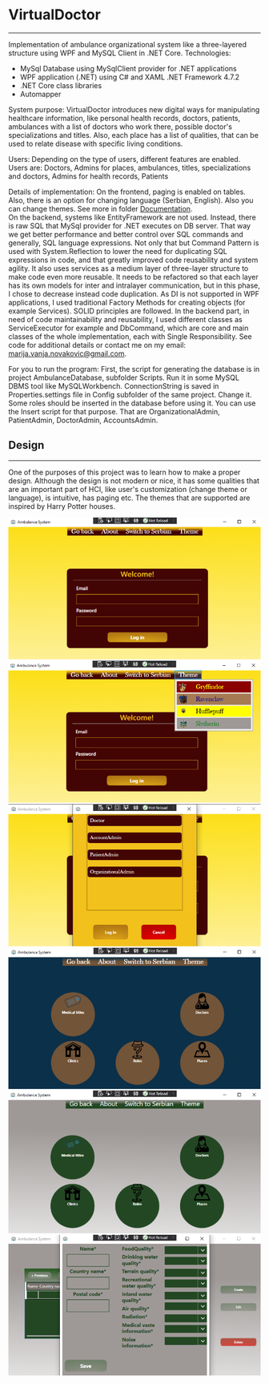 # VirtualDoctor
-------------------
Implementation of ambulance organizational system like a three-layered structure using WPF and MySQL Client in .NET Core.
Technologies:
- MySql Database using MySqlClient provider     for .NET applications
- WPF application (.NET) using C# and XAML .NET Framework 4.7.2
- .NET Core class libraries
- Automapper

System purpose:
VirtualDoctor introduces new digital ways for manipulating healthcare information, like personal health records, doctors, patients, ambulances with a list of doctors who work there, possible doctor's specializations and titles. Also, each place has a list of qualities, that can be used to relate disease with specific living conditions.

Users: Depending on the type of users, different features are enabled. Users are:
Doctors, Admins for places, ambulances, titles, specializations and doctors, Admins for health records, Patients

Details of implementation:
On the frontend, paging is enabled on tables. Also, there is an option for changing language (Serbian, English).
Also you can change themes. See more in folder [Documentation](./VirtualDoctor/AmbulanceSystem/Documentation/UserInstructions.md).  
 On the backend, systems like EntityFramework are not used. Instead, there is raw SQL that MySql provider for .NET executes on DB server. That way we get better performance and better control over SQL commands and generally, SQL language expressions. Not only that but Command Pattern is used with System.Reflection to lower the need for duplicating SQL expressions in code, and that greatly improved code reusability and system agility. It also uses services as a medium layer of three-layer structure to make code even more reusable. It needs to be refactored so that each layer has its own models for inter and intralayer communication, but in this phase, I chose to decrease instead code duplication. 
As DI is not supported in WPF applications, I used traditional Factory Methods for creating objects (for example Services). SOLID principles are followed. In the backend part, in need of code maintainability and reusability, I used different classes as ServiceExecutor for example and DbCommand, which are core and main classes of the whole implementation, each with Single Responsibility. See code for additional details or contact me on my email: marija.vanja.novakovic@gmail.com. 

For you to run the program:
First, the script for generating the database is in project AmbulanceDatabase, subfolder Scripts. Run it in some MySQL DBMS tool like MySQLWorkbench. ConnectionString is saved in Properties.settings file in Config subfolder of the same project. Change it. Some roles should be inserted in the database before using it. You can use the Insert script for that purpose. That are OrganizationalAdmin, PatientAdmin, DoctorAdmin, AccountsAdmin.

## Design
----------
One of the purposes of this project was to learn how to make a proper design. Although the design is not modern or nice, it has some qualities that are an important part of HCI, like user's customization (change theme or language), is intuitive, has paging etc. The themes that are supported are inspired by Harry Potter houses. 

![1](/1.PNG)
![2](/2.PNG)
![3](/3.PNG)
![4](/4.PNG)
![5](/5.PNG)
![6](/6.PNG)
